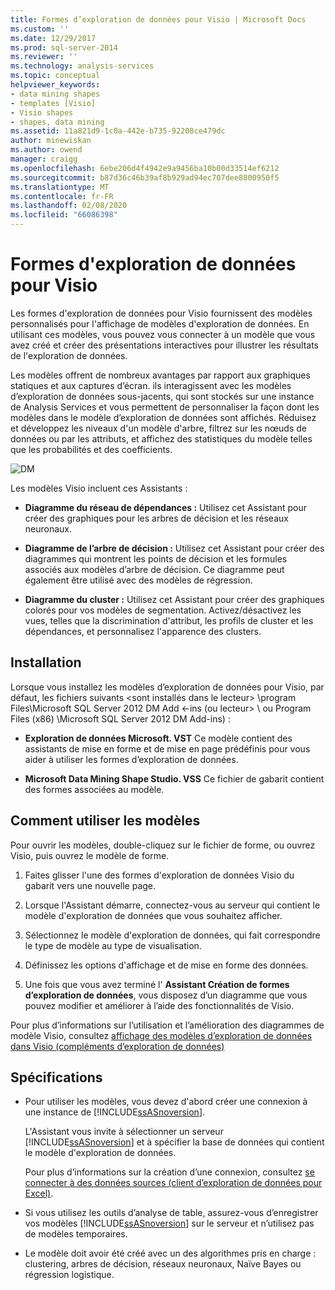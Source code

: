 ```yaml
---
title: Formes d’exploration de données pour Visio | Microsoft Docs
ms.custom: ''
ms.date: 12/29/2017
ms.prod: sql-server-2014
ms.reviewer: ''
ms.technology: analysis-services
ms.topic: conceptual
helpviewer_keywords:
- data mining shapes
- templates [Visio]
- Visio shapes
- shapes, data mining
ms.assetid: 11a821d9-1c0a-442e-b735-92208ce479dc
author: minewiskan
ms.author: owend
manager: craigg
ms.openlocfilehash: 6ebe206d4f4942e9a9456ba10b00d33514ef6212
ms.sourcegitcommit: b87d36c46b39af8b929ad94ec707dee8800950f5
ms.translationtype: MT
ms.contentlocale: fr-FR
ms.lasthandoff: 02/08/2020
ms.locfileid: "66086398"
---
```

# <a name="data-mining-shapes-for-visio"></a>Formes d'exploration de données pour Visio
  Les formes d'exploration de données pour Visio fournissent des modèles personnalisés pour l'affichage de modèles d'exploration de données. En utilisant ces modèles, vous pouvez vous connecter à un modèle que vous avez créé et créer des présentations interactives pour illustrer les résultats de l'exploration de données.  
  
 Les modèles offrent de nombreux avantages par rapport aux graphiques statiques et aux captures d’écran. ils interagissent avec les modèles d’exploration de données sous-jacents, qui sont stockés sur une instance de Analysis Services et vous permettent de personnaliser la façon dont les modèles dans le modèle d’exploration de données sont affichés. Réduisez et développez les niveaux d'un modèle d'arbre, filtrez sur les nœuds de données ou par les attributs, et affichez des statistiques du modèle telles que les probabilités et des coefficients.  
  
 ![DM](media/dm-stencil.gif "DM")  
  
 Les modèles Visio incluent ces Assistants :  
  
-   **Diagramme du réseau de dépendances :** Utilisez cet Assistant pour créer des graphiques pour les arbres de décision et les réseaux neuronaux.  
  
-   **Diagramme de l’arbre de décision :** Utilisez cet Assistant pour créer des diagrammes qui montrent les points de décision et les formules associés aux modèles d’arbre de décision. Ce diagramme peut également être utilisé avec des modèles de régression.  
  
-   **Diagramme du cluster :** Utilisez cet Assistant pour créer des graphiques colorés pour vos modèles de segmentation. Activez/désactivez les vues, telles que la discrimination d'attribut, les profils de cluster et les dépendances, et personnalisez l'apparence des clusters.  
  
## <a name="installation"></a>Installation  
 Lorsque vous installez les modèles d’exploration de données pour Visio, par défaut, les fichiers suivants \<sont installés dans le lecteur> \program Files\Microsoft SQL Server 2012 DM Add \<-ins (ou lecteur> \ ou Program Files (x86) \Microsoft SQL Server 2012 DM Add-ins) :  
  
-   **Exploration de données Microsoft. VST** Ce modèle contient des assistants de mise en forme et de mise en page prédéfinis pour vous aider à utiliser les formes d’exploration de données.  
  
-   **Microsoft Data Mining Shape Studio. VSS** Ce fichier de gabarit contient des formes associées au modèle.  
  
## <a name="how-to-use-the-templates"></a>Comment utiliser les modèles  
 Pour ouvrir les modèles, double-cliquez sur le fichier de forme, ou ouvrez Visio, puis ouvrez le modèle de forme.  
  
1.  Faites glisser l'une des formes d'exploration de données Visio du gabarit vers une nouvelle page.  
  
2.  Lorsque l'Assistant démarre, connectez-vous au serveur qui contient le modèle d'exploration de données que vous souhaitez afficher.  
  
3.  Sélectionnez le modèle d'exploration de données, qui fait correspondre le type de modèle au type de visualisation.  
  
4.  Définissez les options d'affichage et de mise en forme des données.  
  
5.  Une fois que vous avez terminé l' **Assistant Création de formes d’exploration de données**, vous disposez d’un diagramme que vous pouvez modifier et améliorer à l’aide des fonctionnalités de Visio.  
  
 Pour plus d’informations sur l’utilisation et l’amélioration des diagrammes de modèle Visio, consultez [affichage des modèles d’exploration de données dans Visio &#40;compléments d’exploration de données&#41;](viewing-data-mining-models-in-visio-data-mining-add-ins.md)  
  
## <a name="requirements"></a>Spécifications  
  
-   Pour utiliser les modèles, vous devez d'abord créer une connexion à une instance de [!INCLUDE[ssASnoversion](../includes/ssasnoversion-md.md)].  
  
     L'Assistant vous invite à sélectionner un serveur [!INCLUDE[ssASnoversion](../includes/ssasnoversion-md.md)] et à spécifier la base de données qui contient le modèle d'exploration de données.  
  
     Pour plus d’informations sur la création d’une connexion, consultez [se connecter à des données sources &#40;client d’exploration de données pour Excel&#41;](connect-to-source-data-data-mining-client-for-excel.md).  
  
-   Si vous utilisez les outils d’analyse de table, assurez-vous d’enregistrer vos modèles [!INCLUDE[ssASnoversion](../includes/ssasnoversion-md.md)] sur le serveur et n’utilisez pas de modèles temporaires.  
  
-   Le modèle doit avoir été créé avec un des algorithmes pris en charge : clustering, arbres de décision, réseaux neuronaux, Naïve Bayes ou régression logistique.  
  
  
